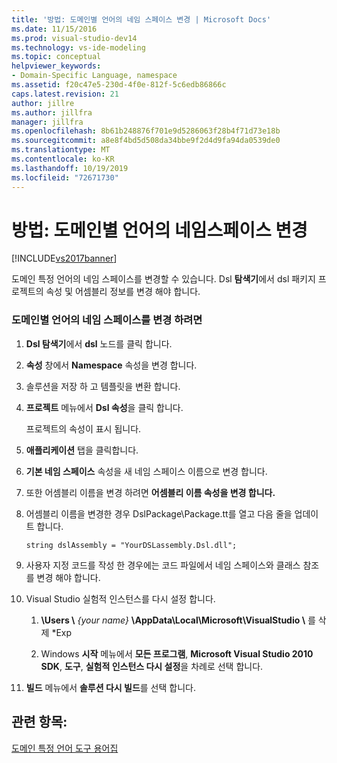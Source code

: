 ```yaml
---
title: '방법: 도메인별 언어의 네임 스페이스 변경 | Microsoft Docs'
ms.date: 11/15/2016
ms.prod: visual-studio-dev14
ms.technology: vs-ide-modeling
ms.topic: conceptual
helpviewer_keywords:
- Domain-Specific Language, namespace
ms.assetid: f20c47e5-230d-4f0e-812f-5c6edb86866c
caps.latest.revision: 21
author: jillre
ms.author: jillfra
manager: jillfra
ms.openlocfilehash: 8b61b248876f701e9d5286063f28b4f71d73e18b
ms.sourcegitcommit: a8e8f4bd5d508da34bbe9f2d4d9fa94da0539de0
ms.translationtype: MT
ms.contentlocale: ko-KR
ms.lasthandoff: 10/19/2019
ms.locfileid: "72671730"
---
```

# <a name="how-to-change-the-namespace-of-a-domain-specific-language"></a>방법: 도메인별 언어의 네임스페이스 변경
[!INCLUDE[vs2017banner](../includes/vs2017banner.md)]

도메인 특정 언어의 네임 스페이스를 변경할 수 있습니다. Dsl **탐색기**에서 dsl 패키지 프로젝트의 속성 및 어셈블리 정보를 변경 해야 합니다.

### <a name="to-change-the-namespace-of-a-domain-specific-language"></a>도메인별 언어의 네임 스페이스를 변경 하려면

1. **Dsl 탐색기**에서 **dsl** 노드를 클릭 합니다.

2. **속성** 창에서 **Namespace** 속성을 변경 합니다.

3. 솔루션을 저장 하 고 템플릿을 변환 합니다.

4. **프로젝트** 메뉴에서 **Dsl 속성**을 클릭 합니다.

     프로젝트의 속성이 표시 됩니다.

5. **애플리케이션** 탭을 클릭합니다.

6. **기본 네임 스페이스** 속성을 새 네임 스페이스 이름으로 변경 합니다.

7. 또한 어셈블리 이름을 변경 하려면 **어셈블리 이름 속성을 변경 합니다.**

8. 어셈블리 이름을 변경한 경우 DslPackage\Package.tt를 열고 다음 줄을 업데이트 합니다.

     `string dslAssembly = "YourDSLassembly.Dsl.dll";`

9. 사용자 지정 코드를 작성 한 경우에는 코드 파일에서 네임 스페이스와 클래스 참조를 변경 해야 합니다.

10. Visual Studio 실험적 인스턴스를 다시 설정 합니다.

    1. **\Users \\** _{your name}_ **\AppData\Local\Microsoft\VisualStudio \\** 를 삭제 \*Exp

    2. Windows **시작** 메뉴에서 **모든 프로그램**, **Microsoft Visual Studio 2010 SDK**, **도구**, **실험적 인스턴스 다시 설정**을 차례로 선택 합니다.

11. **빌드** 메뉴에서 **솔루션 다시 빌드**를 선택 합니다.

## <a name="see-also"></a>관련 항목:
 [도메인 특정 언어 도구 용어집](https://msdn.microsoft.com/ca5e84cb-a315-465c-be24-76aa3df276aa)
